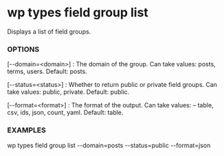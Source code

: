 # wp types field group list

Displays a list of field groups.

### OPTIONS

[\--domain=&lt;domain&gt;]
: The domain of the group. Can take values: posts, terms, users. Default: posts.

[\--status=&lt;status&gt;]
: Whether to return public or private field groups. Can take values: public, private. Default: public.

[\--format=&lt;format&gt;]
: The format of the output. Can take values: – table, csv, ids, json, count, yaml. Default: table.

### EXAMPLES

   wp types field group list --domain=posts --status=public --format=json


